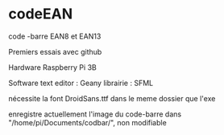 # codeEAN
code -barre EAN8 et EAN13 

Premiers essais avec github

Hardware 
Raspberry Pi 3B

Software
text editor : Geany
librairie : SFML 

nécessite la font DroidSans.ttf dans le meme dossier que l'exe

enregistre actuellement l'image du code-barre dans "/home/pi/Documents/codbar/",
non modifiable 

